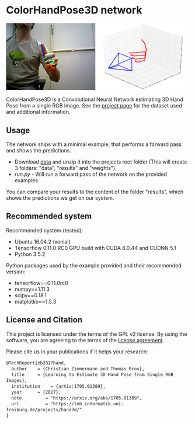 # ColorHandPose3D network

![Teaser](teaser.png)

ColorHandPose3D is a Convolutional Neural Network estimating 3D Hand Pose from a single RGB Image. See the [project page](https://lmb.informatik.uni-freiburg.de/projects/hand3d/) for the dataset used and additional information.


## Usage
The network ships with a minimal example, that performs a forward pass and shows the predictions.

- Download [data](https://lmb.informatik.uni-freiburg.de/projects/hand3d/ColorHandPose3D_data.zip) and unzip it into the projects root folder (This will create 3 folders: "data", "results" and "weights")
- *run.py* - Will run a forward pass of the network on the provided examples

You can compare your results to the content of the folder "results", which shows the predictions we get on our system.


## Recommended system
Recommended system (tested):
- Ubuntu 16.04.2 (xenial)
- Tensorflow 0.11.0 RC0 GPU build with CUDA 8.0.44 and CUDNN 5.1
- Python 3.5.2


Python packages used by the example provided and their recommended version:
- tensorflow==0.11.0rc0
- numpy==1.11.3
- scipy==0.18.1
- matplotlib==1.5.3

## License and Citation
This project is licensed under the terms of the GPL v2 license. By using the software, you are agreeing to the terms of the [license agreement](https://github.com/lmb-freiburg/hand3d/LICENSE).


Please cite us in your publications if it helps your research:

	@TechReport{zb2017hand,
	  author    = {Christian Zimmermann and Thomas Brox},
	  title     = {Learning to Estimate 3D Hand Pose from Single RGB Images},
	  institution    = {arXiv:1705.01389},
	  year      = {2017},
	  note         = "https://arxiv.org/abs/1705.01389",
	  url          = "https://lmb.informatik.uni-freiburg.de/projects/hand3d/"
	}



